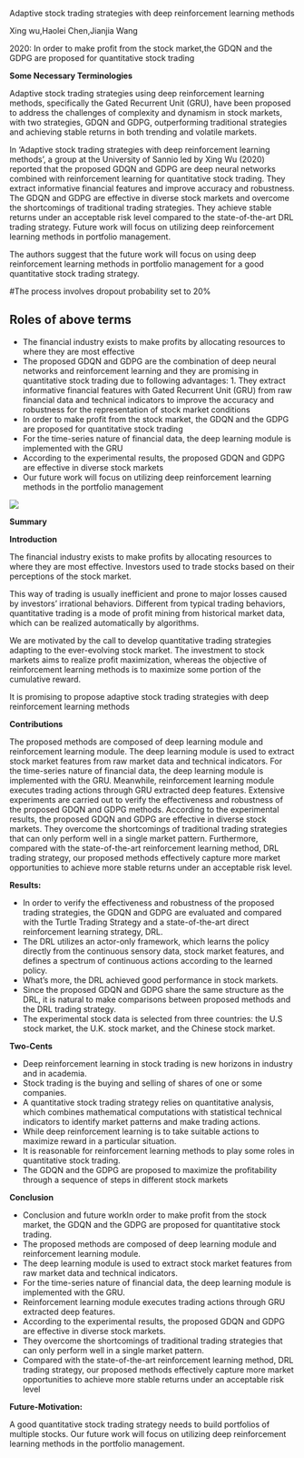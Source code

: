 ﻿
Adaptive stock trading strategies with deep reinforcement learning methods

Xing wu,Haolei Chen,Jianjia Wang

2020: In order to make profit from the stock market,the GDQN and the GDPG are proposed for quantitative stock trading

**Some Necessary Terminologies**

Adaptive stock trading strategies using deep reinforcement learning methods, specifically the Gated Recurrent Unit (GRU), have been proposed to address the challenges of complexity and dynamism in stock markets, with two strategies, GDQN and GDPG, outperforming traditional strategies and achieving stable returns in both trending and volatile markets.

In ‘Adaptive stock trading strategies with deep reinforcement learning methods’, a group at the University of Sannio led by Xing Wu (2020) reported that the proposed GDQN and GDPG are deep neural networks combined with reinforcement learning for quantitative stock trading.
They extract informative financial features and improve accuracy and robustness.
The GDQN and GDPG are effective in diverse stock markets and overcome the shortcomings of traditional trading strategies.
They achieve stable returns under an acceptable risk level compared to the state-of-the-art DRL trading strategy.
Future work will focus on utilizing deep reinforcement learning methods in portfolio management.

The authors suggest that the future work will focus on using deep reinforcement learning methods in portfolio management for a good quantitative stock trading strategy.

#The process involves dropout probability set to 20%

**Roles of above terms**
-
- The financial industry exists to make profits by allocating resources to where they are most effective
- The proposed GDQN and GDPG are the combination of deep neural networks and reinforcement learning and they are promising in quantitative stock trading due to following advantages: 1. They extract informative financial features with Gated Recurrent Unit (GRU) from raw financial data and technical indicators to improve the accuracy and robustness for the representation of stock market conditions
- In order to make profit from the stock market, the GDQN and the GDPG are proposed for quantitative stock trading
- For the time-series nature of financial data, the deep learning module is implemented with the GRU
- According to the experimental results, the proposed GDQN and GDPG are effective in diverse stock markets
- Our future work will focus on utilizing deep reinforcement learning methods in the portfolio management

![](Aspose.Words.4649bd9a-fc54-4319-a29a-74cb107da4a9.001.png)

**Summary**

**Introduction**

The financial industry exists to make profits by allocating resources to where they are most effective.  Investors used to trade stocks based on their perceptions of the stock market.

This way of trading is usually inefficient and prone to major losses caused by investors’ irrational behaviors. Different from typical trading behaviors, quantitative trading is a mode of profit mining from historical market data, which can be realized automatically by algorithms.

We are motivated by the call to develop quantitative trading strategies adapting to the ever-evolving stock market. The investment to stock markets aims to realize profit maximization, whereas the objective of reinforcement learning methods is to maximize some portion of the cumulative reward.

It is promising to propose adaptive stock trading strategies with deep reinforcement learning methods

**Contributions**

The proposed methods are composed of deep learning module and reinforcement learning module. The deep learning module is used to extract stock market features from raw market data and technical indicators. For the time-series nature of financial data, the deep learning module is implemented with the GRU. Meanwhile, reinforcement learning module executes trading actions through GRU extracted deep features. Extensive experiments are carried out to verify the effectiveness and robustness of the proposed GDQN and GDPG methods. According to the experimental results, the proposed GDQN and GDPG are effective in diverse stock markets. They overcome the shortcomings of traditional trading strategies that can only perform well in a single market pattern. Furthermore, compared with the state-of-the-art reinforcement learning method, DRL trading strategy, our proposed methods effectively capture more market opportunities to achieve more stable returns under an acceptable risk level.

**Results:**

- In order to verify the effectiveness and robustness of the proposed trading strategies, the GDQN and GDPG are evaluated and compared with the Turtle Trading Strategy and a state-of-the-art direct reinforcement learning strategy, DRL.
- The DRL utilizes an actor-only framework, which learns the policy directly from the continuous sensory data, stock market features, and defines a spectrum of continuous actions according to the learned policy.
- What’s more, the DRL achieved good performance in stock markets.
- Since the proposed GDQN and GDPG share the same structure as the DRL, it is natural to make comparisons between proposed methods and the DRL trading strategy.
- The experimental stock data is selected from three countries: the U.S stock market, the U.K. stock market, and the Chinese stock market.

**Two-Cents**

- Deep reinforcement learning in stock trading is new horizons in industry and in academia.
- Stock trading is the buying and selling of shares of one or some companies.
- A quantitative stock trading strategy relies on quantitative analysis, which combines mathematical computations with statistical technical indicators to identify market patterns and make trading actions.
- While deep reinforcement learning is to take suitable actions to maximize reward in a particular situation.
- It is reasonable for reinforcement learning methods to play some roles in quantitative stock trading.
- The GDQN and the GDPG are proposed to maximize the profitability through a sequence of steps in different stock markets

**Conclusion**

- Conclusion and future workIn order to make profit from the stock market, the GDQN and the GDPG are proposed for quantitative stock trading.
- The proposed methods are composed of deep learning module and reinforcement learning module.
- The deep learning module is used to extract stock market features from raw market data and technical indicators.
- For the time-series nature of financial data, the deep learning module is implemented with the GRU.
- Reinforcement learning module executes trading actions through GRU extracted deep features.
- According to the experimental results, the proposed GDQN and GDPG are effective in diverse stock markets.
- They overcome the shortcomings of traditional trading strategies that can only perform well in a single market pattern.
- Compared with the state-of-the-art reinforcement learning method, DRL trading strategy, our proposed methods effectively capture more market opportunities to achieve more stable returns under an acceptable risk level

**Future-Motivation:**

A good quantitative stock trading strategy needs to build portfolios of multiple stocks. Our future work will focus on utilizing deep reinforcement learning methods in the portfolio management.

